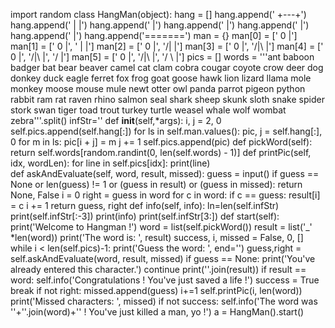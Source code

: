 import random
class HangMan(object):
    hang = []
    hang.append(' +---+')
    hang.append(' |   |')
    hang.append('     |')
    hang.append('     |')
    hang.append('     |')
    hang.append('     |')
    hang.append('=======')
    man = {}
    man[0] = [' 0   |']
    man[1] = [' 0   |', ' |   |']
    man[2] = [' 0   |', '/|   |']
    man[3] = [' 0   |', '/|\\  |']
    man[4] = [' 0   |', '/|\\  |', '/    |']
    man[5] = [' 0   |', '/|\\  |', '/ \\  |']
    pics = []
    words = '''ant baboon badger bat bear beaver camel cat clam cobra cougar coyote crow deer dog donkey 
    duck eagle ferret fox frog goat goose hawk lion lizard llama mole monkey moose mouse mule newt otter 
    owl panda parrot pigeon python rabbit ram rat raven rhino salmon seal shark sheep skunk sloth snake 
    spider stork swan tiger toad trout turkey turtle weasel whale wolf wombat zebra'''.split()
    infStr=''
    def __init__(self,*args):
        i, j = 2, 0
        self.pics.append(self.hang[:])
        for ls in self.man.values():
            pic, j = self.hang[:], 0
            for m in ls:
                pic[i + j] = m
                j += 1
            self.pics.append(pic)
    def pickWord(self):
        return self.words[random.randint(0, len(self.words) - 1)]
    def printPic(self, idx, wordLen):
        for line in self.pics[idx]:
            print(line)   
    def askAndEvaluate(self, word, result, missed):
        guess = input()
        if guess == None or len(guess) != 1 or (guess in result) or (guess in missed):
            return None, False
        i = 0
        right = guess in word
        for c in word:
            if c == guess:
                result[i] = c
            i += 1
        return guess, right
    def info(self, info):
        ln=len(self.infStr)
        print(self.infStr[:-3])
        print(info)
        print(self.infStr[3:])
    def start(self):
        print('Welcome to Hangman !')
        word = list(self.pickWord())
        result = list('_' *len(word))
        print('The word is: ', result)
        success, i, missed = False, 0, []
        while i < len(self.pics)-1:
            print('Guess the word: ', end='')
            guess,right = self.askAndEvaluate(word, result, missed)
            if guess == None:
                print('You\'ve already entered this character.')
                continue
            print(''.join(result))
            if result == word:
                self.info('Congratulations ! You\'ve just saved a life !')
                success = True
                break
            if not right:
                missed.append(guess)
                i+=1
            self.printPic(i, len(word))
            print('Missed characters: ', missed)
        if not success:
            self.info('The word was \''+''.join(word)+'\' ! You\'ve just killed a man, yo !')
a = HangMan().start()
